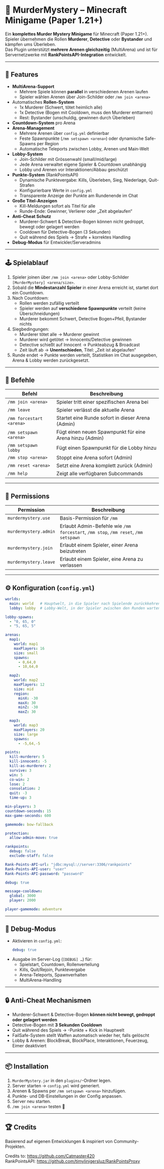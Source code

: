 # 🔪 MurderMystery – Minecraft Minigame (Paper 1.21+)

Ein **komplettes Murder Mystery Minigame** für Minecraft (Paper 1.21+).  
Spieler übernehmen die Rollen **Murderer**, **Detective** oder **Bystander** und kämpfen ums Überleben.  
Das Plugin unterstützt **mehrere Arenen gleichzeitig** (MultiArena) und ist für Servernetzwerke mit **RankPointsAPI-Integration** entwickelt.

---

## 🚀 Features

- **MultiArena-Support**
    - Mehrere Spiele können **parallel** in verschiedenen Arenen laufen
    - Spieler wählen Arenen über Join-Schilder oder `/mm join <arena>`
- Automatisches **Rollen-System**
    - 1x Murderer (Schwert, tötet heimlich alle)
    - 1x Detective (Bogen mit Cooldown, muss den Murderer enttarnen)
    - Rest: Bystander (unschuldig, gewinnen durch Überleben)
- **Countdown-System** pro Arena
- **Arena-Management**
    - Mehrere Arenen über `config.yml` definierbar
    - Feste Spawnpunkte (`/mm setspawn <arena>`) oder dynamische Safe-Spawns per Region
    - Automatische Teleports zwischen Lobby, Arenen und Main-Welt
- **Lobby-System**
    - Join-Schilder mit Grössenwahl (small/mid/large)
    - Jede Arena verwaltet eigene Spieler & Countdown unabhängig
    - Lobby und Arenen vor Interaktionen/Abbau geschützt
- **Punkte-System** (RankPointsAPI)
    - Dynamische Punktevergabe: Kills, Überleben, Sieg, Niederlage, Quit-Strafen
    - Konfigurierbare Werte in `config.yml`
    - Transparente Anzeige der Punkte am Rundenende im Chat
- **Große Titel-Anzeigen**
    - Kill-Meldungen sofort als Titel für alle
    - Runde-Ende: Gewinner, Verlierer oder „Zeit abgelaufen“
- **Anti-Cheat Schutz**
    - Murderer-Schwert & Detective-Bogen können nicht gedroppt, bewegt oder gelagert werden
    - Cooldown für Detective-Bogen (3 Sekunden)
    - Quit während des Spiels → Strafe + korrektes Handling
- **Debug-Modus** für Entwickler/Serveradmins

---

## 🕹️ Spielablauf

1. Spieler joinen über `/mm join <arena>` oder Lobby-Schilder `[MurderMystery] <arena/size>`.
2. Sobald die **Mindestanzahl Spieler** in einer Arena erreicht ist, startet dort ein Countdown.
3. Nach Countdown:
    - Rollen werden zufällig verteilt
    - Spieler werden auf **verschiedene Spawnpunkte** verteilt (keine Überschneidungen)
    - Murderer bekommt Schwert, Detective Bogen+Pfeil, Bystander nichts
4. Siegbedingungen:
    - Murderer tötet alle → Murderer gewinnt
    - Murderer wird getötet → Innocents/Detective gewinnen
    - Detective schießt auf Innocent → Punkteabzug & Broadcast
    - Zeit läuft ab → **Unentschieden**, Titel: „Zeit ist abgelaufen“
5. Runde endet → Punkte werden verteilt, Statistiken im Chat ausgegeben, Arena & Lobby werden zurückgesetzt.

---

## 📜 Befehle

| Befehl                       | Beschreibung |
|------------------------------|--------------|
| `/mm join <arena>`           | Spieler tritt einer spezifischen Arena bei |
| `/mm leave`                  | Spieler verlässt die aktuelle Arena |
| `/mm forcestart <arena>`     | Startet eine Runde sofort in dieser Arena (Admin) |
| `/mm setspawn <arena>`       | Fügt einen neuen Spawnpunkt für eine Arena hinzu (Admin) |
| `/mm setspawn lobby`         | Fügt einen Spawnpunkt für die Lobby hinzu |
| `/mm stop <arena>`           | Stoppt eine Arena sofort (Admin) |
| `/mm reset <arena>`          | Setzt eine Arena komplett zurück (Admin) |
| `/mm help`                   | Zeigt alle verfügbaren Subcommands |

---

## 🔑 Permissions

| Permission                   | Beschreibung |
|------------------------------|--------------|
| `murdermystery.use`          | Basis-Permission für `/mm` |
| `murdermystery.admin`        | Erlaubt Admin-Befehle wie `/mm forcestart`, `/mm stop`, `/mm reset`, `/mm setspawn` |
| `murdermystery.join`         | Erlaubt einem Spieler, einer Arena beizutreten |
| `murdermystery.leave`        | Erlaubt einem Spieler, eine Arena zu verlassen |

---

## ⚙️ Konfiguration (`config.yml`)

```yaml
worlds:
  main: world   # Hauptwelt, in die Spieler nach Spielende zurückkehren
  lobby: lobby  # Lobby-Welt, in der Spieler zwischen den Runden warten

lobby-spawns:
  - "0, 65, 0"
  - "5, 65, 5"

arenas:
  map1:
    world: map1
    maxPlayers: 16
    size: small
    spawns:
      - 0,64,0
      - 10,64,0

  map2:
    world: map2
    maxPlayers: 12
    size: mid
    region:
      minX: -30
      maxX: 30
      minZ: -30
      maxZ: 30

  map3:
    world: map3
    maxPlayers: 20
    size: large
    spawns:
      - -5,64,-5

points:
  kill-murderer: 5
  kill-innocent: -5
  kill-as-murderer: 2
  survive: 3
  win: 5
  co-win: 2
  lose: 2
  consolation: 2
  quit: -3
  time-up: 3

min-players: 3
countdown-seconds: 15
max-game-seconds: 600

gamemode: bow-fallback

protection:
  allow-admin-move: true

rankpoints:
  debug: false
  exclude-staff: false

Rank-Points-API-url: "jdbc:mysql://server:3306/rankpoints"
Rank-Points-API-user: "user"
Rank-Points-API-password: "password"

debug: true

message-cooldown:
  global: 3000
  player: 2000

player-gamemode: adventure
```

---

## 🧪 Debug-Modus

- Aktivieren in `config.yml`:
  ```yaml
  debug: true
  ```
- Ausgabe im Server-Log (`[DEBUG] …`) für:
    - Spielstart, Countdown, Rollenverteilung
    - Kills, Quit/Rejoin, Punktevergabe
    - Arena-Teleports, Spawnverhalten
    - MultiArena-Handling

---

## 🔒 Anti-Cheat Mechanismen

- Murderer-Schwert & Detective-Bogen **können nicht bewegt, gedroppt oder gelagert werden**
- Detective-Bogen mit **3 Sekunden Cooldown**
- Quit während des Spiels → -Punkte + Kick in Hauptwelt
- FailSafe-System stellt Waffen automatisch wieder her, falls gelöscht
- Lobby & Arenen: BlockBreak, BlockPlace, Interaktionen, Feuerzeug, Eimer deaktiviert

---

## 📦 Installation

1. `MurderMystery.jar` in den `plugins/`-Ordner legen.
2. Server starten → `config.yml` wird generiert.
3. Arenen & Spawns per `/mm setspawn <arena>` hinzufügen.
4. Punkte- und DB-Einstellungen in der Config anpassen.
5. Server neu starten.
6. `/mm join <arena>` testen 🚀

---

## 🏆 Credits

Basierend auf eigenen Entwicklungen & inspiriert von Community-Projekten.

Credits to: https://github.com/Catmaster420  
RankPointsAPI: https://github.com/timylinigersluz/RankPointsProxy  
